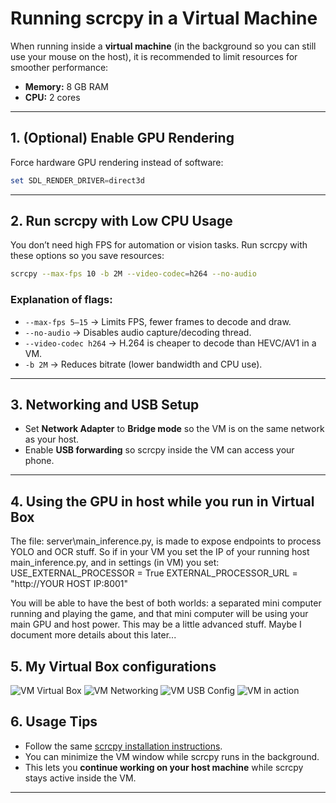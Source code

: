 # Running scrcpy in a Virtual Machine

When running inside a **virtual machine** (in the background so you can still use your mouse on the host), it is recommended to limit resources for smoother performance:

- **Memory:** 8 GB RAM  
- **CPU:** 2 cores

---

## 1. (Optional) Enable GPU Rendering
Force hardware GPU rendering instead of software:

```powershell
set SDL_RENDER_DRIVER=direct3d
```

---

## 2. Run scrcpy with Low CPU Usage

You don’t need high FPS for automation or vision tasks.
Run scrcpy with these options so you save resources:

```bash
scrcpy --max-fps 10 -b 2M --video-codec=h264 --no-audio
```

### Explanation of flags:

* `--max-fps 5–15` → Limits FPS, fewer frames to decode and draw.
* `--no-audio` → Disables audio capture/decoding thread.
* `--video-codec h264` → H.264 is cheaper to decode than HEVC/AV1 in a VM.
* `-b 2M` → Reduces bitrate (lower bandwidth and CPU use).

---

## 3. Networking and USB Setup

* Set **Network Adapter** to **Bridge mode** so the VM is on the same network as your host.
* Enable **USB forwarding** so scrcpy inside the VM can access your phone.

---

## 4. Using the GPU in host while you run in Virtual Box

The file: server\main_inference.py, is made to expose endpoints to process YOLO and OCR stuff. So if in your VM you set the IP of your running host main_inference.py, and in settings (in VM) you set:
USE_EXTERNAL_PROCESSOR = True
EXTERNAL_PROCESSOR_URL = "http://YOUR HOST IP:8001"

You will be able to have the best of both worlds: a separated mini computer running and playing the game, and that mini computer will be using your main GPU and host power. This may be a little advanced stuff. Maybe I document more details about this later...

## 5. My Virtual Box configurations

![VM Virtual Box](assets/doc/VM-Virtual-Box.png)
![VM Networking](assets/doc/VM-Bridge-Network.png)
![VM USB Config](assets/doc/VM-USB-Scrcpy.png)
![VM in action](assets/doc/VM.png)


## 6. Usage Tips

* Follow the same [scrcpy installation instructions](https://github.com/Genymobile/scrcpy).
* You can minimize the VM window while scrcpy runs in the background.
* This lets you **continue working on your host machine** while scrcpy stays active inside the VM.

---
